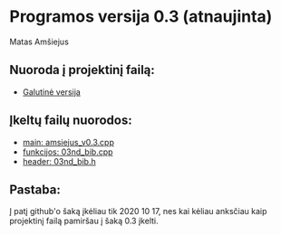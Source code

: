 # Programos versija 0.3 (atnaujinta)
Matas Amšiejus

## Nuoroda į projektinį failą:
* [Galutinė versija](https://github.com/iLoveCepelinai/Objektinis_programavimas/releases/tag/v0.31)

## Įkeltų failų nuorodos:
* [main: amsiejus_v0.3.cpp](https://github.com/iLoveCepelinai/Objektinis_programavimas/blob/v_0.31/amsiejus_v0.3/amsiejus_v0.3.cpp)
* [funkcijos: 03nd_bib.cpp](https://github.com/iLoveCepelinai/Objektinis_programavimas/blob/v_0.31/amsiejus_v0.3/03nd_bib.cpp)
* [header: 03nd_bib.h](https://github.com/iLoveCepelinai/Objektinis_programavimas/blob/v_0.31/amsiejus_v0.3/03nd_bib.h)

## Pastaba:
Į patį github'o šaką įkėliau tik 2020 10 17, nes kai kėliau anksčiau kaip projektinį failą pamiršau į šaką 0.3 įkelti.

